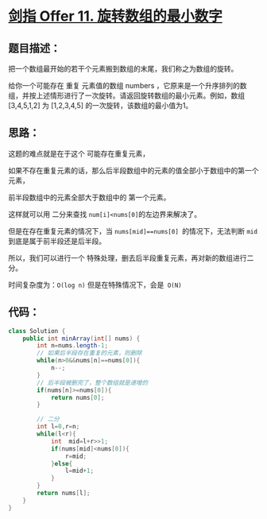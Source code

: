 #  [剑指 Offer 11. 旋转数组的最小数字](https://leetcode-cn.com/problems/xuan-zhuan-shu-zu-de-zui-xiao-shu-zi-lcof/)

## 题目描述：

把一个数组最开始的若干个元素搬到数组的末尾，我们称之为数组的旋转。

给你一个可能存在 重复 元素值的数组 numbers ，它原来是一个升序排列的数组，并按上述情形进行了一次旋转。请返回旋转数组的最小元素。例如，数组 [3,4,5,1,2] 为 [1,2,3,4,5] 的一次旋转，该数组的最小值为1。 

## 思路：

这题的难点就是在于这个 可能存在重复元素，

如果不存在重复元素的话，那么后半段数组中的元素的值全部小于数组中的第一个元素，

前半段数组中的元素全部大于数组中的 第一个元素。

这样就可以用 二分来查找 `num[i]<nums[0]`的左边界来解决了。

但是在存在重复元素的情况下，当 `nums[mid]==nums[0] `的情况下，无法判断 `mid` 到底是属于前半段还是后半段。

所以，我们可以进行一个 特殊处理，删去后半段重复元素，再对新的数组进行二分。

时间复杂度为：`O(log n)` 但是在特殊情况下，会是` O(N)`

## 代码：

```Java
class Solution {
    public int minArray(int[] nums) {
        int n=nums.length-1;
        // 如果后半段存在重复的元素，则删除
        while(n>0&&nums[n]==nums[0]){
            n--;
        }
        // 后半段被删完了，整个数组就是递增的
        if(nums[n]>=nums[0]){
            return nums[0];
        }

        // 二分
        int l=0,r=n;
        while(l<r){
            int  mid=l+r>>1;
            if(nums[mid]<nums[0]){
                r=mid;
            }else{
                l=mid+1;
            }
        }
        return nums[l];
    }
}
```

